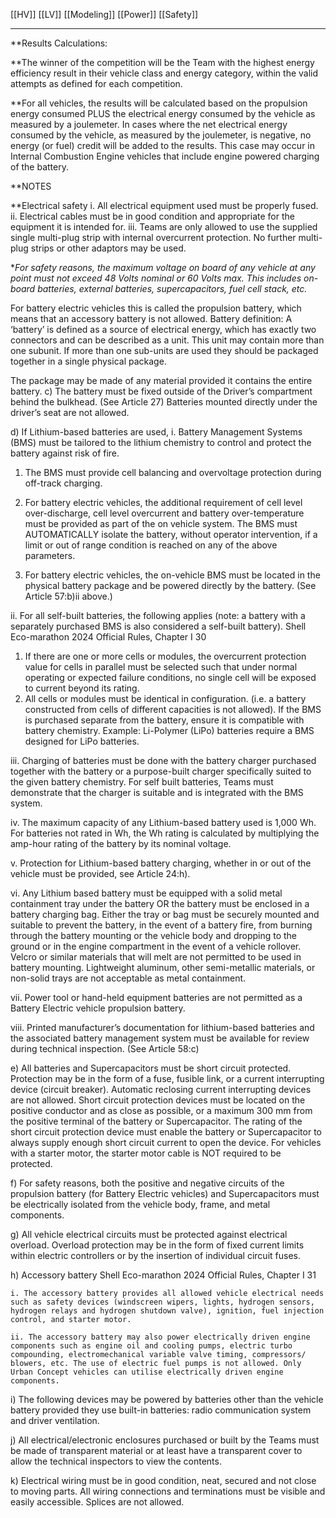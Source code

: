 [[HV]]
[[LV]]
[[Modeling]]
[[Power]]
[[Safety]]



********************************************************************
**Results Calculations: 

**The winner of the competition will be the Team with the highest energy efficiency result in their vehicle class and energy category, within the valid attempts as defined for each competition.

**For all vehicles, the results will be calculated based on the propulsion energy consumed PLUS the electrical energy consumed by the vehicle as measured by a joulemeter. In cases where the net electrical energy consumed by the vehicle, as measured by the joulemeter, is negative, no energy (or fuel) credit will be added to the results. This case may occur in Internal Combustion Engine vehicles that include engine powered charging of the battery.

**NOTES

**Electrical safety 
i. All electrical equipment used must be properly fused. ii. Electrical cables must be in good condition and appropriate for the equipment it is intended for. iii. Teams are only allowed to use the supplied single multi-plug strip with internal overcurrent protection. No further multi-plug strips or other adaptors may be used.

**For safety reasons, the maximum voltage on board of any vehicle at any point must not exceed 48 Volts nominal or 60 Volts max. This includes on-board batteries, external batteries, supercapacitors, fuel cell stack, etc.*

For battery electric vehicles this is called the propulsion battery, which means that an accessory battery is not allowed. Battery definition: A ‘battery’ is defined as a source of electrical energy, which has exactly two connectors and can be described as a unit. This unit may contain more than one subunit. If more than one sub-units are used they should be packaged together in a single physical package. 

The package may be made of any material provided it contains the entire battery. 
c) The battery must be fixed outside of the Driver’s compartment behind the bulkhead. (See Article 27) Batteries mounted directly under the driver’s seat are not allowed.

d) If Lithium-based batteries are used,
i. Battery Management Systems (BMS) must be tailored to the lithium chemistry to control and protect the battery against risk of fire. 
1. The BMS must provide cell balancing and overvoltage protection during off-track charging. 

2. For battery electric vehicles, the additional requirement of cell level over-discharge, cell level overcurrent and battery over-temperature must be provided as part of the on vehicle system. The BMS must AUTOMATICALLY isolate the battery, without operator intervention, if a limit or out of range condition is reached on any of the above parameters. 

3. For battery electric vehicles, the on-vehicle BMS must be located in the physical battery package and be powered directly by the battery. (See Article 57:b)ii above.) 


ii. For all self-built batteries, the following applies (note: a battery with a separately purchased BMS is also considered a self-built battery). Shell Eco-marathon 2024 Official Rules, Chapter I 30 
1. If there are one or more cells or modules, the overcurrent protection value for cells in parallel must be selected such that under normal operating or expected failure conditions, no single cell will be exposed to current beyond its rating. 
2. All cells or modules must be identical in configuration. (i.e. a battery constructed from cells of different capacities is not allowed). If the BMS is purchased separate from the battery, ensure it is compatible with battery chemistry. Example: Li-Polymer (LiPo) batteries require a BMS designed for LiPo batteries.

iii. Charging of batteries must be done with the battery charger purchased together with the battery or a purpose-built charger specifically suited to the given battery chemistry. For self built batteries, Teams must demonstrate that the charger is suitable and is integrated with the BMS system. 

iv. The maximum capacity of any Lithium-based battery used is 1,000 Wh. For batteries not rated in Wh, the Wh rating is calculated by multiplying the amp-hour rating of the battery by its nominal voltage. 

v. Protection for Lithium-based battery charging, whether in or out of the vehicle must be provided, see Article 24:h). 

vi. Any Lithium based battery must be equipped with a solid metal containment tray under the battery OR the battery must be enclosed in a battery charging bag. Either the tray or bag must be securely mounted and suitable to prevent the battery, in the event of a battery fire, from burning through the battery mounting or the vehicle body and dropping to the ground or in the engine compartment in the event of a vehicle rollover. Velcro or similar materials that will melt are not permitted to be used in battery mounting. Lightweight aluminum, other semi-metallic materials, or non-solid trays are not acceptable as metal containment.

vii. Power tool or hand-held equipment batteries are not permitted as a Battery Electric vehicle propulsion battery. 

viii. Printed manufacturer’s documentation for lithium-based batteries and the associated battery management system must be available for review during technical inspection. (See Article 58:c) 

e) All batteries and Supercapacitors must be short circuit protected. Protection may be in the form of a fuse, fusible link, or a current interrupting device (circuit breaker). Automatic reclosing current interrupting devices are not allowed. Short circuit protection devices must be located on the positive conductor and as close as possible, or a maximum 300 mm from the positive terminal of the battery or Supercapacitor. The rating of the short circuit protection device must enable the battery or Supercapacitor to always supply enough short circuit current to open the device. For vehicles with a starter motor, the starter motor cable is NOT required to be protected. 

f) For safety reasons, both the positive and negative circuits of the propulsion battery (for Battery Electric vehicles) and Supercapacitors must be electrically isolated from the vehicle body, frame, and metal components. 

g) All vehicle electrical circuits must be protected against electrical overload. Overload protection may be in the form of fixed current limits within electric controllers or by the insertion of individual circuit fuses. 

h) Accessory battery Shell Eco-marathon 2024 Official Rules, Chapter I 31 

	i. The accessory battery provides all allowed vehicle electrical needs such as safety devices (windscreen wipers, lights, hydrogen sensors, hydrogen relays and hydrogen shutdown valve), ignition, fuel injection control, and starter motor. 

	ii. The accessory battery may also power electrically driven engine components such as engine oil and cooling pumps, electric turbo compounding, electromechanical variable valve timing, compressors/ blowers, etc. The use of electric fuel pumps is not allowed. Only Urban Concept vehicles can utilise electrically driven engine components. 

i) The following devices may be powered by batteries other than the vehicle battery provided they use built-in batteries: radio communication system and driver ventilation. 

j) All electrical/electronic enclosures purchased or built by the Teams must be made of transparent material or at least have a transparent cover to allow the technical inspectors to view the contents.

k) Electrical wiring must be in good condition, neat, secured and not close to moving parts. All wiring connections and terminations must be visible and easily accessible. Splices are not allowed.